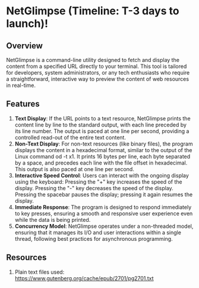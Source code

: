 # NetGlimpse (Timeline: T-3 days to launch)!
## Overview
NetGlimpse is a command-line utility designed to fetch and display the content from a specified URL directly to your
terminal. This tool is tailored for developers, system administrators, or any tech enthusiasts who require a 
straightforward, interactive way to preview the content of web resources in real-time.

## Features
1. **Text Display**: If the URL points to a text resource, NetGlimpse prints the content line by line to the standard output, 
with each line preceded by its line number. The output is paced at one line per second, providing a controlled read-out 
of the entire text content.
2. **Non-Text Display**: For non-text resources (like binary files), the program displays the content in a hexadecimal 
format, similar to the output of the Linux command od -t x1. It prints 16 bytes per line, each byte separated by a space, 
and precedes each line with the file offset in hexadecimal. This output is also paced at one line per second.
3. **Interactive Speed Control**: Users can interact with the ongoing display using the keyboard:
Pressing the "+" key increases the speed of the display.
Pressing the "-" key decreases the speed of the display.
Pressing the spacebar pauses the display; pressing it again resumes the display.
4. **Immediate Response**: The program is designed to respond immediately to key presses, ensuring a smooth and 
responsive user experience even while the data is being printed.
5. **Concurrency Model**: NetGlimpse operates under a non-threaded model, ensuring that it manages its I/O and user 
interactions within a single thread, following best practices for asynchronous programming.

## Resources
1. Plain text files used: https://www.gutenberg.org/cache/epub/2701/pg2701.txt